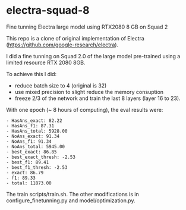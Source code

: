 # electra-squad-8
Fine tunning Electra large model using RTX2080 8 GB on Squad 2 

This repo is a clone of original implementation of Electra (https://github.com/google-research/electra).

I did a fine tunning on Squad 2.0 of the large model pre-trained using a limited resource RTX 2080 8GB.

To achieve this I did:
- reduce batch size to 4 (original is 32)
- use mixed precision to slight reduce the memory consuption
- freeze 2/3 of the network and train the last 8 layers (layer 16 to 23).

With one epoch (~ 8 hours of computing), the eval results were:

```
- HasAns_exact: 82.22 
- HasAns_f1: 87.31 
- HasAns_total: 5928.00 
- NoAns_exact: 91.34 
- NoAns_f1: 91.34 
- NoAns_total: 5945.00 
- best_exact: 86.85 
- best_exact_thresh: -2.53 
- best_f1: 89.41
- best_f1_thresh: -2.53 
- exact: 86.79 
- f1: 89.33 
- total: 11873.00
```

The train scripts/train.sh.
The other modifications is in configure_finetunning.py and model/optimization.py.
